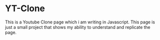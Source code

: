 # YT-Clone
This is a Youtube Clone page which i am writing in Javascript.
This page is just a small project that shows my ability to understand and replicate the page.


